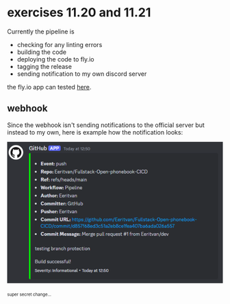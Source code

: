 # exercises 11.20 and 11.21
Currently the pipeline is
- checking for any linting errors
- building the code
- deploying the code to fly.io
- tagging the release
- sending notification to my own discord server

the fly.io app can tested [here](https://phonebook-cicd-2024.fly.dev).

## webhook
Since the webhook isn't sending notifications to the official server but instead to my own, here is example how the notification looks:

![Discord webhook](./webhook.png)

<sub><sup>super secret change...</sup></sub>